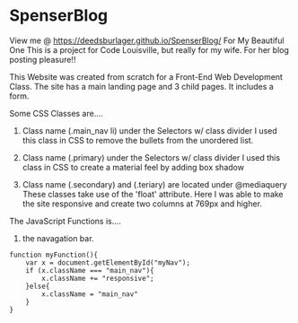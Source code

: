 # SpenserBlog
View me @ https://deedsburlager.github.io/SpenserBlog/
For My Beautiful One
This is a project for Code Louisville, but really for my wife. 
For her blog posting pleasure!!

This Website was created from scratch for a Front-End Web Development Class. The site has a main landing page and 3 child pages. It includes a form. 

Some CSS Classes are....
1. Class name (.main_nav li) under the Selectors w/ class divider
I used this class in CSS to remove the bullets from the unordered list.

2. Class name (.primary) under the Selectors w/ class divider
I used this class in CSS to create a material feel by adding box shadow

3. Class name (.secondary) and (.teriary) are located under @mediaquery
These classes take use of the 'float' attribute. Here I was able to make the site responsive and create two columns at 769px and higher.

The JavaScript Functions is....

1. the navagation bar. 
```
function myFunction(){
    var x = document.getElementById("myNav");
    if (x.className === "main_nav"){
        x.className += "responsive";
    }else{
        x.className = "main_nav"
    }
}
```